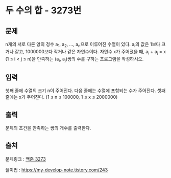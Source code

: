 <h1>두 수의 합 - 3273번</h1>

<h2>문제</h2>

n개의 서로 다른 양의 정수 a<sub>1</sub>, a<sub>2</sub>, ..., a<sub>n</sub>으로 이루어진 수열이 있다. a<sub>i</sub>의 값은 1보다 크거나 같고, 1000000보다 작거나 같은 자연수이다. 자연수 x가 주어졌을 때, a<sub>i</sub> + a<sub>j</sub> = x (1 ≤ i &lt; j ≤ n)을 만족하는 (a<sub>i</sub>, a<sub>j</sub>)쌍의 수를 구하는 프로그램을 작성하시오.

<h2>입력</h2>

첫째 줄에 수열의 크기 n이 주어진다. 다음 줄에는 수열에 포함되는 수가 주어진다. 셋째 줄에는 x가 주어진다. (1 ≤ n ≤ 100000, 1 ≤ x ≤ 2000000)

<h2>출력</h2>

문제의 조건을 만족하는 쌍의 개수를 출력한다.

<h2>출처</h2>

문제링크 : [백준 3273](https://www.acmicpc.net/problem/3273)

풀이법 : https://my-develop-note.tistory.com/243